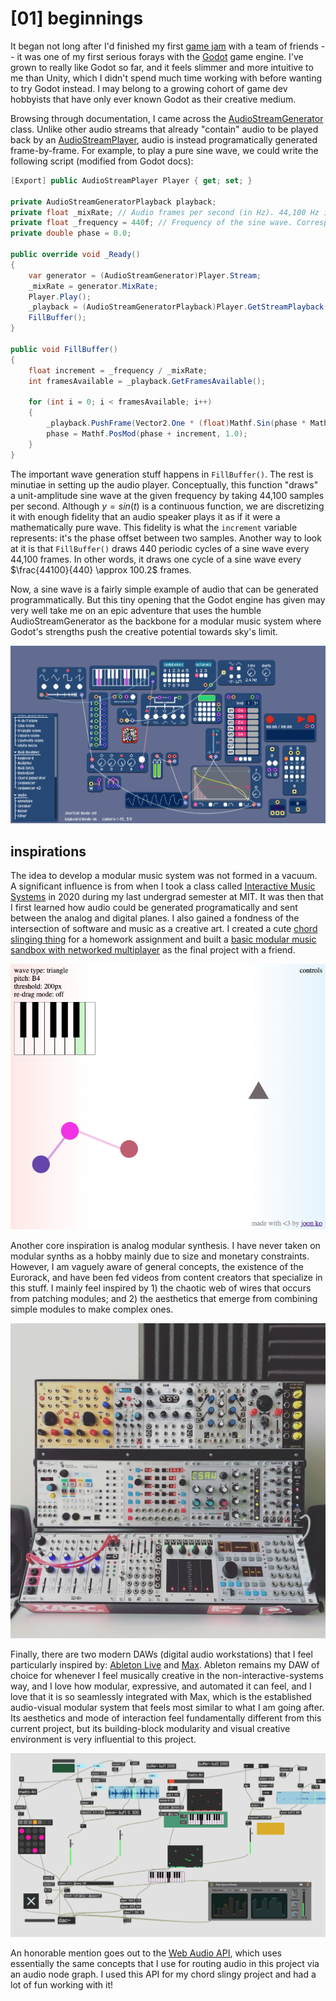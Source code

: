 # \[01\] beginnings

It began not long after I'd finished my first [game jam](https://atau.itch.io/saute-and-slay) with a team of friends -- it was one of my first serious forays with the [Godot](https://godotengine.org/) game engine. I've grown to really like Godot so far, and it feels slimmer and more intuitive to me than Unity, which I didn't spend much time working with before wanting to try Godot instead. I may belong to a growing cohort of game dev hobbyists that have only ever known Godot as their creative medium.

Browsing through documentation, I came across the [AudioStreamGenerator](https://docs.godotengine.org/en/stable/classes/class_audiostreamgenerator.html#class-audiostreamgenerator) class. Unlike other audio streams that already "contain" audio to be played back by an [AudioStreamPlayer](https://docs.godotengine.org/en/stable/classes/class_audiostreamplayer.html), audio is instead programatically generated frame-by-frame. For example, to play a pure sine wave, we could write the following script (modified from Godot docs):

```C#
[Export] public AudioStreamPlayer Player { get; set; }

private AudioStreamGeneratorPlayback playback;
private float _mixRate; // Audio frames per second (in Hz). 44,100 Hz is typical. 
private float _frequency = 440f; // Frequency of the sine wave. Corresponds to pitch.
private double phase = 0.0;

public override void _Ready()
{
    var generator = (AudioStreamGenerator)Player.Stream;
    _mixRate = generator.MixRate;
    Player.Play();
    _playback = (AudioStreamGeneratorPlayback)Player.GetStreamPlayback();
    FillBuffer();
}

public void FillBuffer()
{
    float increment = _frequency / _mixRate;
    int framesAvailable = _playback.GetFramesAvailable();

    for (int i = 0; i < framesAvailable; i++)
    {
        _playback.PushFrame(Vector2.One * (float)Mathf.Sin(phase * Mathf.Tau));
        phase = Mathf.PosMod(phase + increment, 1.0);
    }
}
```

The important wave generation stuff happens in `FillBuffer()`. The rest is minutiae in setting up the audio player. Conceptually, this function "draws" a unit-amplitude sine wave at the given frequency by taking 44,100 samples per second. Although $y = sin(t)$ is a continuous function, we are discretizing it with enough fidelity that an audio speaker plays it as if it were a mathematically pure wave. This fidelity is what the `increment` variable represents: it's the phase offset between two samples. Another way to look at it is that `FillBuffer()` draws 440 periodic cycles of a sine wave every 44,100 frames. In other words, it draws one cycle of a sine wave every $\frac{44100}{440} \approx 100.2$ frames.

Now, a sine wave is a fairly simple example of audio that can be generated programmatically. But this tiny opening that the Godot engine has given may very well take me on an epic adventure that uses the humble AudioStreamGenerator as the backbone for a modular music system where Godot's strengths push the creative potential towards sky's limit.

![](../images/all-modules.png)

## inspirations

The idea to develop a modular music system was not formed in a vacuum. A significant influence is from when I took a class called [Interactive Music Systems](https://musictech.mit.edu/ims/) in 2020 during my last undergrad semester at MIT. It was then that I first learned how audio could be generated programatically and sent between the analog and digital planes. I also gained a fondness of the intersection of software and music as a creative art. I created a cute [chord slinging thing](https://joon-ko.github.io/chord-sling/) for a homework assignment and built a [basic modular music sandbox with networked multiplayer](https://github.com/joon-ko/interval) as the final project with a friend.

![](../images/chord-sling.png)

Another core inspiration is analog modular synthesis. I have never taken on modular synths as a hobby mainly due to size and monetary constraints. However, I am vaguely aware of general concepts, the existence of the Eurorack, and have been fed videos from content creators that specialize in this stuff. I mainly feel inspired by 1) the chaotic web of wires that occurs from patching modules; and 2) the aesthetics that emerge from combining simple modules to make complex ones.

![](../images/eurorack.jpg)

Finally, there are two modern DAWs (digital audio workstations) that I feel particularly inspired by: [Ableton Live](https://www.ableton.com/en/live/) and [Max](https://cycling74.com/products/max). Ableton remains my DAW of choice for whenever I feel musically creative in the non-interactive-systems way, and I love how modular, expressive, and automated it can feel, and I love that it is so seamlessly integrated with Max, which is the established audio-visual modular system that feels most similar to what I am going after. Its aesthetics and mode of interaction feel fundamentally different from this current project, but its building-block modularity and visual creative environment is very influential to this project.

![](../images/max.png)

An honorable mention goes out to the [Web Audio API](https://developer.mozilla.org/en-US/docs/Web/API/Web_Audio_API), which uses essentially the same concepts that I use for routing audio in this project via an audio node graph. I used this API for my chord slingy project and had a lot of fun working with it!